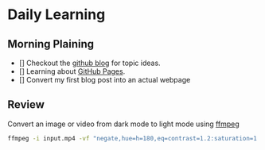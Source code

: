 # Daily Learning
## Morning Plaining
- [] Checkout the [github blog](https://github.blog/) for topic ideas.
- [] Learning about [GitHub Pages](https://skills.github.com/#first-day-on-github).
-  [] Convert my first blog post into an actual webpage
## Review
Convert an image or video from dark mode to light mode using [ffmpeg](https://www.ffmpeg.org)

```bash
ffmpeg -i input.mp4 -vf "negate,hue=h=180,eq=contrast=1.2:saturation=1.1" output.mp4
```

